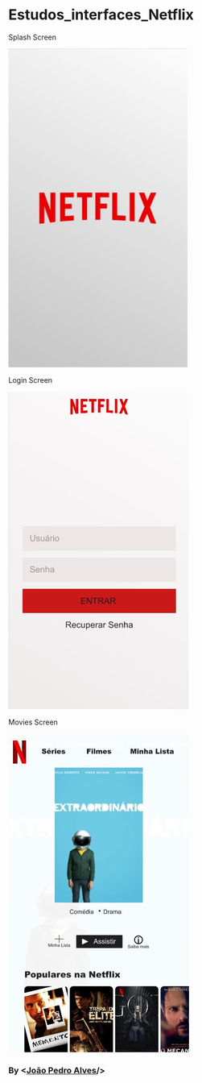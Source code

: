 # Estudos_interfaces_Netflix

Splash Screen

![whatch the video](https://raw.githubusercontent.com/joaopealves/Estudos_interfaces_Netflix/master/documents/White_Theme/splashScreen.JPG)

Login Screen

![whatch the video](https://raw.githubusercontent.com/joaopealves/Estudos_interfaces_Netflix/master/documents/White_Theme/loginScreen.JPG)

Movies Screen

![whatch the video](https://raw.githubusercontent.com/joaopealves/Estudos_interfaces_Netflix/master/documents/White_Theme/moviesSrceen.JPG)

### By <[João Pedro Alves](https://github.com/Mitico-S)/>
